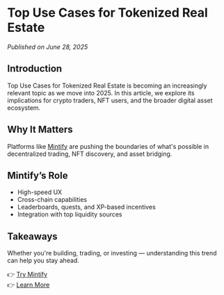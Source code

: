 # Top Use Cases for Tokenized Real Estate

*Published on June 28, 2025*

## Introduction

Top Use Cases for Tokenized Real Estate is becoming an increasingly relevant topic as we move into 2025. In this article, we explore its implications for crypto traders, NFT users, and the broader digital asset ecosystem.

## Why It Matters

Platforms like [Mintify](https://mintify.com) are pushing the boundaries of what's possible in decentralized trading, NFT discovery, and asset bridging.

## Mintify’s Role

- High-speed UX
- Cross-chain capabilities
- Leaderboards, quests, and XP-based incentives
- Integration with top liquidity sources

## Takeaways

Whether you're building, trading, or investing — understanding this trend can help you stay ahead.

👉 [Try Mintify](https://app.mintify.com)  
👉 [Learn More](https://mintify.com)